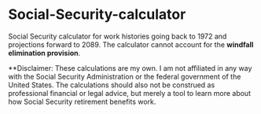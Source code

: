 # Social-Security-calculator
Social Security calculator for work histories going back to 1972 and projections forward to 2089.
The calculator cannot account for the **windfall elimination provision**.

**Disclaimer: These calculations are my own. I am not affiliated in any way with the Social Security Administration or the federal government of the United States. The calculations should also not be construed as professional financial or legal advice, but merely a tool to learn more about how Social Security retirement benefits work. 
